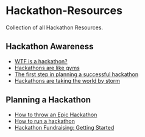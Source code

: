 Hackathon-Resources
===================

Collection of all Hackathon Resources.

## Hackathon Awareness

- [WTF is a hackathon?](https://medium.com/hackathons-anonymous/wtf-is-a-hackathon-92668579601)
- [Hackathons are like gyms](https://medium.com/hackathons-anonymous/hackathons-are-like-gyms-7ebcd6bfda26)
- [The first step in planning a successful hackathon](https://medium.com/hackathons-anonymous/the-first-step-in-planning-a-successful-hackathon-6cd4f8bd25a2)
- [Hackathons are taking the world by storm](https://medium.com/hackathons-anonymous/hackathons-are-taking-the-world-by-storm-7b0d844aa650)

## Planning a Hackathon

- [How to throw an Epic Hackathon](http://blog.mlh.io/how-to-throw-an-epic-hackathon-07-07-2014/)
- [How to run a hackathon](http://www.recursiverobot.com/post/91272128309/how-to-run-a-hackathon)
- [Hackathon Fundraising: Getting Started](http://blog.mlh.io/hackathon-fundraising-getting-started-06-16-2014/)
